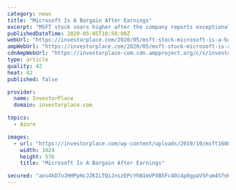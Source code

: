 ```yaml
---
category: news
title: "Microsoft Is A Bargain After Earnings"
excerpt: "MSFT stock soars higher after the company reports exceptional third-quarter earnings thanks to its intelligent cloud segment."
publishedDateTime: 2020-05-05T10:50:00Z
webUrl: "https://investorplace.com/2020/05/msft-stock-microsoft-is-a-bargain-after-earnings/"
ampWebUrl: "https://investorplace.com/2020/05/msft-stock-microsoft-is-a-bargain-after-earnings/amp/"
cdnAmpWebUrl: "https://investorplace-com.cdn.ampproject.org/c/s/investorplace.com/2020/05/msft-stock-microsoft-is-a-bargain-after-earnings/amp/"
type: article
quality: 42
heat: 42
published: false

provider:
  name: InvestorPlace
  domain: investorplace.com

topics:
  - Azure

images:
  - url: "https://investorplace.com/wp-content/uploads/2019/10/msft1600e-1024x576.jpg"
    width: 1024
    height: 576
    title: "Microsoft Is A Bargain After Earnings"

secured: "aos4kD7oJHHPpHcJZKILTQiJnszEPcYhN1mVPXB5Fc40i4p8gpaVSFum4SfnKOJ2fgGXVh6Fmepqc2eHEw4ArT32N+ing+2v7eTl7BxAkvTRyRUv6TIcyzKJHWyWULSom7RaYP1y7qEXlsGIYI9u6K22QUd6b4rYXk0Wo3Ze0z2h7mxD/2tvM3ivd9PG4jNNyiMLQkM3t0hQ+YNDp6J5Xd+NXln7S6sf5Oxyl52py/rioxt9LZBMa7KFTH5YOlMbub2ZFLWpb6PTbwglNHcWOBSx7Jo86GBAV/tyCAtWO0NfUCV2YHglFEp+EDPhgLyF;S7ohq52EX9pRIMQhhQ14ww=="
---
```


